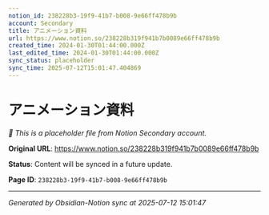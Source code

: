 ```yaml
---
notion_id: 238228b3-19f9-41b7-b008-9e66ff478b9b
account: Secondary
title: アニメーション資料
url: https://www.notion.so/238228b319f941b7b0089e66ff478b9b
created_time: 2024-01-30T01:44:00.000Z
last_edited_time: 2024-01-30T01:44:00.000Z
sync_status: placeholder
sync_time: 2025-07-12T15:01:47.404869
---
```


# アニメーション資料

*🔄 This is a placeholder file from Notion Secondary account.*

**Original URL**: https://www.notion.so/238228b319f941b7b0089e66ff478b9b

**Status**: Content will be synced in a future update.

**Page ID**: `238228b3-19f9-41b7-b008-9e66ff478b9b`

---

*Generated by Obsidian-Notion sync at 2025-07-12 15:01:47*
